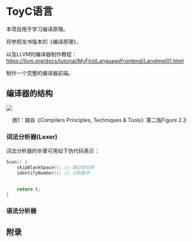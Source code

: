 # ToyC语言
本项目用于学习编译原理。

将参照龙书版本的《编译原理》，

以及LLVM的编译器制作教程：https://llvm.org/docs/tutorial/MyFirstLanguageFrontend/LangImpl01.html

制作一个完整的编译器前端。 

## 编译器的结构
![](https://imagehost.vitaminz-image.top/ToyC-1.png)  
<center>图1：摘自《Compilers Principles, Techniques & Tools》第二版Figure 2.3</center>

### 词法分析器(Lexer)
词法分析器的步骤可用如下伪代码表示：
``` c
Scan() {
    skipBlankSpace(); // 跳过空白符
    identifyNumber(); // 识别数字
    

    return t;
}
```

### 语法分析器


### 

## 附录


